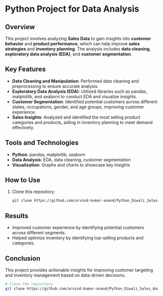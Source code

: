 # Python Project for Data Analysis

## Overview

This project involves analyzing **Sales Data** to gain insights into **customer behavior** and **product performance**, which can help improve **sales strategies** and **inventory planning**. The analysis includes **data cleaning**, **exploratory data analysis (EDA)**, and **customer segmentation**.

## Key Features

- **Data Cleaning and Manipulation**: Performed data cleaning and preprocessing to ensure accurate analysis.
- **Exploratory Data Analysis (EDA)**: Utilized libraries such as pandas, matplotlib, and seaborn to conduct EDA and visualize insights.
- **Customer Segmentation**: Identified potential customers across different states, occupations, gender, and age groups, improving customer experience.
- **Sales Insights**: Analyzed and identified the most selling product categories and products, aiding in inventory planning to meet demand effectively.

## Tools and Technologies

- **Python**: pandas, matplotlib, seaborn
- **Data Analysis**: EDA, data cleaning, customer segmentation
- **Visualization**: Graphs and charts to showcase key insights

## How to Use

1. Clone this repository:

   ```bash
   git clone https://github.com/arvind-kumar-anand/Python_Diwali_Sales_Analysis.git
   ```

## Results

- Improved customer experience by identifying potential customers across different segments.
- Helped optimize inventory by identifying top-selling products and categories.

## Conclusion

This project provides actionable insights for improving customer targeting and inventory management based on data-driven decisions.

```bash
# Clone the repository
git clone https://github.com/arvind-kumar-anand/Python_Diwali_Sales_Analysis.git
```
